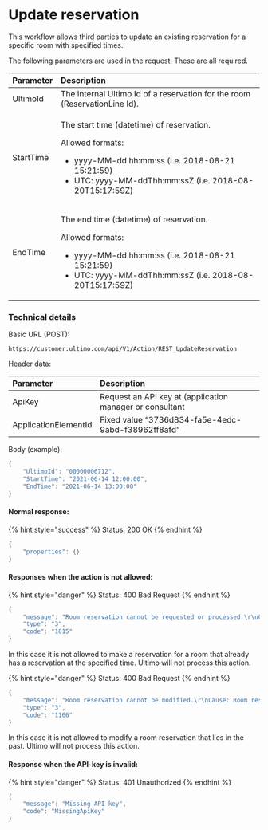 # Update reservation

This workflow allows third parties to update an existing reservation for a specific room with specified times.

The following parameters are used in the request. These are all required.

<table>
  <thead>
    <tr>
      <th style="text-align:left">Parameter</th>
      <th style="text-align:left">Description</th>
    </tr>
  </thead>
  <tbody>
    <tr>
      <td style="text-align:left">UltimoId</td>
      <td style="text-align:left">The internal Ultimo Id of a reservation for the room (ReservationLine
        Id).</td>
    </tr>
    <tr>
      <td style="text-align:left">StartTime</td>
      <td style="text-align:left">
        <p>The start time (datetime) of reservation.</p>
        <p>Allowed formats:</p>
        <ul>
          <li>yyyy-MM-dd hh:mm:ss (i.e. 2018-08-21 15:21:59)</li>
          <li>UTC: yyyy-MM-ddThh:mm:ssZ (i.e. 2018-08- 20T15:17:59Z)</li>
        </ul>
      </td>
    </tr>
    <tr>
      <td style="text-align:left">EndTime</td>
      <td style="text-align:left">
        <p>The end time (datetime) of reservation.</p>
        <p>Allowed formats:</p>
        <ul>
          <li>yyyy-MM-dd hh:mm:ss (i.e. 2018-08-21 15:21:59)</li>
          <li>UTC: yyyy-MM-ddThh:mm:ssZ (i.e. 2018-08- 20T15:17:59Z)</li>
        </ul>
      </td>
    </tr>
  </tbody>
</table>

### Technical details 

Basic URL \(POST\):

`https://customer.ultimo.com/api/V1/Action/REST_UpdateReservation`

Header data:

| Parameter | Description |
| :--- | :--- |
| ApiKey | Request an API key at \(application manager or consultant |
| ApplicationElementId | Fixed value “3736d834-fa5e-4edc-9abd-f38962ff8afd” |

Body \(example\):

```csharp
{
    "UltimoId": "00000006712",
    "StartTime": "2021-06-14 12:00:00",
    "EndTime": "2021-06-14 13:00:00"
}  
```

#### Normal response:

{% hint style="success" %}
Status: 200 OK
{% endhint %}

```csharp
{
    "properties": {}
} 
```

#### Responses when the action is not allowed:

{% hint style="danger" %}
Status: 400 Bad Request
{% endhint %}

```csharp
{
    "message": "Room reservation cannot be requested or processed.\r\nCause: Meeting room 2 is not available.",
    "type": "3",
    "code": "1015"
}
```

In this case it is not allowed to make a reservation for a room that already has a reservation at the specified time. Ultimo will not process this action.

{% hint style="danger" %}
Status: 400 Bad Request
{% endhint %}

```csharp
{
    "message": "Room reservation cannot be modified.\r\nCause: Room reservation is in the past.",
    "type": "3",
    "code": "1166"
}
```

In this case it is not allowed to modify a room reservation that lies in the past. Ultimo will not process this action.

#### Response when the API-key is invalid:

{% hint style="danger" %}
Status: 401 Unauthorized
{% endhint %}

```csharp
{
    "message": "Missing API key",
    "code": "MissingApiKey"
}
```

### 


